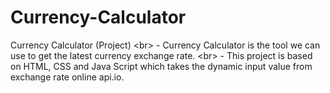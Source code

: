 # Currency-Calculator
Currency Calculator (Project)  &lt;br> - Currency Calculator is the tool we can use to get the latest currency exchange rate.  &lt;br> - This project is based on HTML, CSS and Java Script which takes the  dynamic input value from exchange rate online api.io.  
